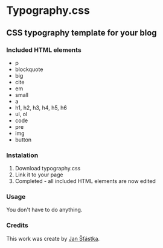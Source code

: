 # Typography.css
## CSS typography template for your blog

### Included HTML elements
- p
- blockquote
- big
- cite
- em
- small
- a
- h1, h2, h3, h4, h5, h6
- ul, ol
- code
- pre
- img
- button

### Instalation
1. Download typography.css
2. Link it to your page
3. Completed - all included HTML elements are now edited

### Usage
You don't have to do anything.

### Credits
This work was create by [Jan Šťástka](https://jsweb.pslib.cloud/).
